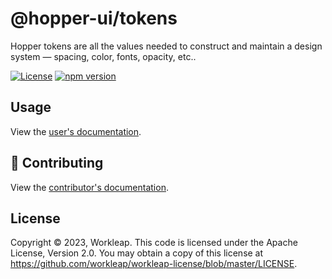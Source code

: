 # @hopper-ui/tokens

Hopper tokens are all the values needed to construct and maintain a design system — spacing, color, fonts, opacity, etc..

[![License](https://img.shields.io/badge/License-Apache_2.0-blue.svg)](../../LICENSE)
[![npm version](https://img.shields.io/npm/v/@hopper-ui/tokens)](https://www.npmjs.com/package/@hopper-ui/tokens)

## Usage

View the [user's documentation](https://hopper.workleap.design/).

## 🤝 Contributing

View the [contributor's documentation](https://github.com/workleap/wl-hopper/blob/main/CONTRIBUTING.md).

## License

Copyright © 2023, Workleap. This code is licensed under the Apache License, Version 2.0. You may obtain a copy of this license at https://github.com/workleap/workleap-license/blob/master/LICENSE.
